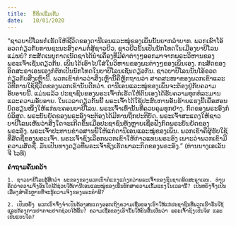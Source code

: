 ```yaml
---
title:  ຂໍ້ຄິດເພີ່ມເຕີມ
date:   10/01/2020
---
```


“ຊາວບາບີໂລນກໍເຮັດໃຫ້ຊີວິດຂອງດານີເອນແລະໝູ່ຂອງເພິ່ນນັ້ນຍາກລຳບາກ. ພວກເຂົາໂອ້ອວດກ່ຽວກັບການຊະນະສົງຄາມຕໍ່ສູ້ຊາວຢິວ. ຊາວຢິວນັ້ນເປັນນັກໂທດໃນເມືອງບາບີໂລນແມ່ນບໍ? ກະສັດເນບູກາດເນັດຊາໄດ້ນຳເຄື່ອງທີ່ມີຄ່າຕ່າງໆອອກມາຈາກພຣະວິຫານຂອງພຣະເຈົ້າເຊັ່ນດຽວກັນ. ເພິ່ນໄດ້ເອົາໄປໃສ່ໃນວິຫານຂອງພະຕ່າງໆຂອງເພິ່ນເອງ. ກະສັດຂອງອິດສະຣາເອນເອງກໍຕົກເປັນນັກໂທດໃນບາບີໂລນເຊັ່ນດຽວກັນ. ຊາວບາບີໂລນນັ້ນໂອ້ອວດກ່ຽວກັບສິ່ງເຫຼົ່ານີ້. ພວກເຂົາກ່າວວ່າສິ່ງເຫຼົ່ານີ້ຄືຫຼັກຖານວ່າ ສາດສະໜາຂອງພວກເຂົາແລະວິທີການໃຊ້ຊີວິດຂອງພວກເຂົານັ້ນດີກວ່າ. ດານີເອນແລະໝູ່ຂອງເພິ່ນຈະຕ້ອງຢູ່ກັບຄວາມອັບອາຍນີ້. ແມ່ນແລ້ວ ປະຊາຊົນຂອງພຣະເຈົ້າກໍເຮັດໃຫ້ຕົນເອງໄດ້ຮັບຄວາມທຸກທໍລະມານແລະຄວາມອັບອາຍ. ໃນເວລາດຽວກັນນີ້ ພຣະເຈົ້າໄດ້ໃຊ້ປະສົບການອັນຮ້າຍແຮງນີ້ເພື່ອສອນບົດຮຽນໜຶ່ງໃຫ້ແກ່ນະຄອນບາບີໂລນ. ພຣະເຈົ້າເທົ່ານັ້ນທີ່ຄວບຄຸມທຸກຢ່າງ. ກົດຂອງພຣະອົງກໍບໍລິສຸດ. ພຣະບັນຍັດຂອງພຣະອົງຈະຕ້ອງໄດ້ມີການຖືກປະຕິບັດ. ພຣະເຈົ້າສະແດງໃຫ້ຊາວບາບີໂລນເຫັນວ່າສິ່ງໃດຈະເກີດຂຶ້ນເມື່ອປະຊາຊົນທັງຫຼາຍເຊື່ອຟັງກົດພຣະບັນຍັດຂອງພຣະອົງ. ພຣະເຈົ້າປະທານຂ່າວສານນີ້ໃຫ້ແກ່ດານີເອນແລະໝູ່ຂອງເພິ່ນ. ພວກເຂົາຄືຜູ້ຮັບໃຊ້ທີ່ສັດຊື່ຂອງພຣະເຈົ້າ. ພຣະເຈົ້າຊົງເລືອກພວກເຂົາໃຫ້ກ່າວແທນພຣະອົງ ເພາະວ່າພວກເຂົາມີຄວາມສັດຊື່. ມັນເປັນທາງດຽວທີ່ພຣະເຈົ້າຊົງເຮັດພາລະກິດຂອງພຣະອົງ.” (ທ່ານນາງເອເລັນ ຈີ ໄວທ໌)

**ຄຳຖາມຄົ້ນຄວ້າ**

`1.	ຊາວບາບີໂລນຮູ້ສຶກວ່າ ພະຂອງຂອງພວກເຂົາກໍແຂງແກ່ງກວ່າພຣະເຈົ້າຂອງຊົນຊາດອິດສະຣາເອນ. ທ່ານຄິດວ່າຄວາມຈິງອັນໃດໄດ້ຊ່ວຍໃຫ້ດານີເອນແລະໝູ່ຂອງເພິ່ນຮັກສາຄວາມເຂັ້ມແຂງໃນເວລານີ້? ເປັນຫຍັງຈຶ່ງເປັນເລື່ອງສຳຄັນຫຼາຍທີ່ຈະຮູ້ຄວາມຈິງຂອງພຣະຄຳພີ?`

`2.	ເປັນຫຍັງ ພວກເຮົາຈຶ່ງຈຳເປັນຕ້ອງສະແດງອອກເຖິງຄວາມເຊື່ອຂອງເຮົາໃຫ້ແກ່ປະຊາຊົນທີ່ພວກເຮົາຮັບໃຊ້ແລະຕ້ອງການຢາກຈະຢາກຊ່ວຍໃຫ້ພົ້ນ? ຄວາມເຊື່ອຂອງເຮົານັ້ນໃຫ້ຄົນອື່ນເຫັນວ່າ ພຣະເຈົ້າຊົງເປັນໃຜ ແລະເປັນແບບໃດ?`